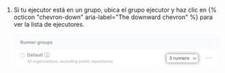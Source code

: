 1. Si tu ejecutor está en un grupo, ubica el grupo ejecutor y haz clic en {% octicon "chevron-down" aria-label="The downward chevron" %} para ver la lista de ejecutores.

    ![Listar el grupo ejecutor](/assets/images/help/settings/actions-hosted-runner-group-members.png)
